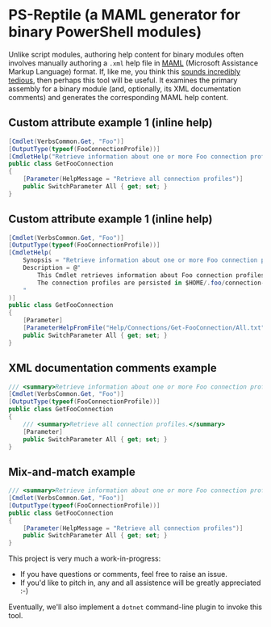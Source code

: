 # PS-Reptile (a MAML generator for binary PowerShell modules)

Unlike script modules, authoring help content for binary modules often involves manually authoring a `.xml` help file in [MAML](https://en.wikipedia.org/wiki/Microsoft_Assistance_Markup_Language) (Microsoft Assistance Markup Language) format.
If, like me, you think this [sounds incredibly tedious](https://msdn.microsoft.com/en-us/library/bb525433.aspx#code-snippet-1), then perhaps this tool will be useful. It examines the primary assembly for a binary module (and, optionally, its XML documentation comments) and generates the corresponding MAML help content.

## Custom attribute example 1 (inline help)

```csharp
[Cmdlet(VerbsCommon.Get, "Foo")]
[OutputType(typeof(FooConnectionProfile))]
[CmdletHelp("Retrieve information about one or more Foo connection profiles.")]
public class GetFooConnection
{
    [Parameter(HelpMessage = "Retrieve all connection profiles")]
    public SwitchParameter All { get; set; }
}
```

## Custom attribute example 1 (inline help)

```csharp
[Cmdlet(VerbsCommon.Get, "Foo")]
[OutputType(typeof(FooConnectionProfile))]
[CmdletHelp(
    Synopsis = "Retrieve information about one or more Foo connection profiles",
    Description = @"
        This Cmdlet retrieves information about Foo connection profiles.
        The connection profiles are persisted in $HOME/.foo/connection-profiles.json.
    "
)]
public class GetFooConnection
{
    [Parameter]
    [ParameterHelpFromFile("Help/Connections/Get-FooConnection/All.txt")]
    public SwitchParameter All { get; set; }
}
```

## XML documentation comments example

```csharp
/// <summary>Retrieve information about one or more Foo connection profiles.</summary>
[Cmdlet(VerbsCommon.Get, "Foo")]
[OutputType(typeof(FooConnectionProfile))]
public class GetFooConnection
{
    /// <summary>Retrieve all connection profiles.</summary>
    [Parameter]
    public SwitchParameter All { get; set; }
}
```

## Mix-and-match example

```csharp
/// <summary>Retrieve information about one or more Foo connection profiles.</summary>
[Cmdlet(VerbsCommon.Get, "Foo")]
[OutputType(typeof(FooConnectionProfile))]
public class GetFooConnection
{
    [Parameter(HelpMessage = "Retrieve all connection profiles")]
    public SwitchParameter All { get; set; }
}
```

This project is very much a work-in-progress:

* If you have questions or comments, feel free to raise an issue.
* If you'd like to pitch in, any and all assistence will be greatly appreciated :-)

Eventually, we'll also implement a `dotnet` command-line plugin to invoke this tool.
